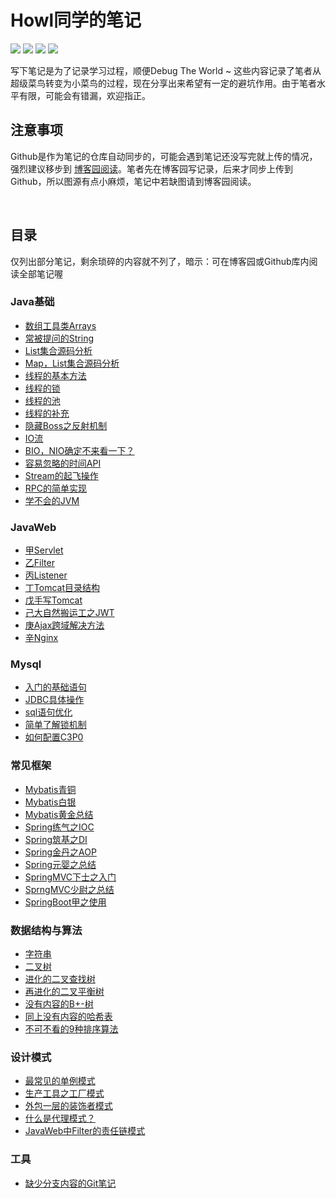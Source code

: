 # Howl同学的笔记

![](https://img.shields.io/badge/language-java-green)
![](https://img.shields.io/badge/license-MIT-blue)
<a href="https://www.cnblogs.com/Howlet/">
<img src="https://img.shields.io/badge/关注-博客园-brightgreen"></a>
![](https://img.shields.io/badge/version-alpha_0.1-red)

写下笔记是为了记录学习过程，顺便Debug The World ~ 这些内容记录了笔者从超级菜鸟转变为小菜鸟的过程，现在分享出来希望有一定的避坑作用。由于笔者水平有限，可能会有错漏，欢迎指正。

## 注意事项
Github是作为笔记的仓库自动同步的，可能会遇到笔记还没写完就上传的情况，强烈建议移步到 [博客园阅读](https://www.cnblogs.com/Howlet/)。笔者先在博客园写记录，后来才同步上传到Github，所以图源有点小麻烦，笔记中若缺图请到博客园阅读。

<br>


## 目录
仅列出部分笔记，剩余琐碎的内容就不列了，暗示：可在博客园或Github库内阅读全部笔记喔



### Java基础

* [数组工具类Arrays](<https://www.cnblogs.com/Howlet/p/12115625.html>)
* [常被提问的String](<https://www.cnblogs.com/Howlet/p/12114605.html>)
* [List集合源码分析](<https://www.cnblogs.com/Howlet/p/12003389.html>)
* [Map，List集合源码分析](<https://www.cnblogs.com/Howlet/p/12204261.html>)
* [线程的基本方法](<https://www.cnblogs.com/Howlet/p/12015259.html>)
* [线程的锁](<https://www.cnblogs.com/Howlet/p/12230652.html>)
* [线程的池](<https://www.cnblogs.com/Howlet/p/12233870.html>)
* [线程的补充](<https://www.cnblogs.com/Howlet/p/12234203.html>)
* [隐藏Boss之反射机制](<https://www.cnblogs.com/Howlet/p/12095514.html>)
* [IO流](<https://www.cnblogs.com/Howlet/p/12033337.html>)
* [BIO，NIO确定不来看一下？](<https://www.cnblogs.com/Howlet/p/12286670.html>)
* [容易忽略的时间API](<https://www.cnblogs.com/Howlet/p/12290469.html>)
* [Stream的起飞操作](<https://www.cnblogs.com/Howlet/p/12402991.html>)
* [RPC的简单实现](<https://www.cnblogs.com/Howlet/p/12367745.html>)
* [学不会的JVM](<https://www.cnblogs.com/Howlet/p/12106762.html>)









### JavaWeb

* [甲Servlet](<https://www.cnblogs.com/Howlet/p/12038728.html>)
* [乙Filter](<https://www.cnblogs.com/Howlet/p/12042026.html>)
* [丙Listener](<https://www.cnblogs.com/Howlet/p/12047343.html>)
* [丁Tomcat目录结构](<https://www.cnblogs.com/Howlet/p/12128338.html>)
* [戊手写Tomcat](<https://www.cnblogs.com/Howlet/p/12335032.html>)
* [己大自然搬运工之JWT](<https://www.cnblogs.com/Howlet/p/12293989.html>)
* [庚Ajax跨域解决方法](<https://www.cnblogs.com/Howlet/p/12336609.html>)
* [辛Nginx](<https://www.cnblogs.com/Howlet/p/12340857.html>)







### Mysql

* [入门的基础语句](<https://www.cnblogs.com/Howlet/p/12047596.html>)
* [JDBC具体操作](<https://www.cnblogs.com/Howlet/p/12053393.html>)
* [sql语句优化](<https://www.cnblogs.com/Howlet/p/12051990.html>)
* [简单了解锁机制](<https://www.cnblogs.com/Howlet/p/12051757.html>)
* [如何配置C3P0](<https://www.cnblogs.com/Howlet/p/12063609.html>)







### 常见框架

* [Mybatis青铜](<https://www.cnblogs.com/Howlet/p/11973432.html>)
* [Mybatis白银](<https://www.cnblogs.com/Howlet/p/11979637.html>)
* [Mybatis黄金总结](<https://www.cnblogs.com/Howlet/p/12347845.html>)
* [Spring练气之IOC](<https://www.cnblogs.com/Howlet/p/11979935.html>)
* [Spring筑基之DI](<https://www.cnblogs.com/Howlet/p/11980172.html>)
* [Spring金丹之AOP](<https://www.cnblogs.com/Howlet/p/11983022.html>)
* [Spring元婴之总结](<https://www.cnblogs.com/Howlet/p/12389510.html>)
* [SpringMVC下士之入门](<https://www.cnblogs.com/Howlet/p/11988838.html>)
* [SprngMVC少尉之总结](<https://www.cnblogs.com/Howlet/p/12399045.html>)
* [SpringBoot甲之使用](<https://www.cnblogs.com/Howlet/p/12189499.html>)







### 数据结构与算法

* [字符串](<https://www.cnblogs.com/Howlet/p/11763372.html>)
* [二叉树](<https://www.cnblogs.com/Howlet/p/12119425.html>)
* [进化的二叉查找树](<https://www.cnblogs.com/Howlet/p/12188436.html>)
* [再进化的二叉平衡树](<https://www.cnblogs.com/Howlet/p/12215744.html>)
* [没有内容的B+-树](<https://www.cnblogs.com/Howlet/p/12255418.html>)
* [同上没有内容的哈希表](<https://www.cnblogs.com/Howlet/p/12262688.html>)
* [不可不看的9种排序算法](<https://www.cnblogs.com/Howlet/p/12319644.html>)







### 设计模式

* [最常见的单例模式](<https://www.cnblogs.com/Howlet/p/12016037.html>)
* [生产工具之工厂模式](<https://www.cnblogs.com/Howlet/p/12019108.html>)
* [外包一层的装饰者模式](<https://www.cnblogs.com/Howlet/p/12020604.html>)
* [什么是代理模式？](<https://www.cnblogs.com/Howlet/p/12023801.html>)
* [JavaWeb中Filter的责任链模式](<https://www.cnblogs.com/Howlet/p/12323712.html>)







### 工具

* [缺少分支内容的Git笔记](<https://www.cnblogs.com/Howlet/p/12026544.html>)

